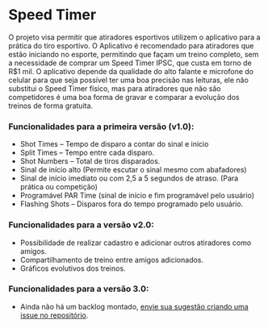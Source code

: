 # Speed Timer

O projeto visa permitir que atiradores esportivos utilizem 
o aplicativo para a prática do tiro esportivo. O Aplicativo é 
recomendado para atiradores que estão iniciando no esporte, permitindo 
que façam um treino completo, sem a necessidade de comprar um Speed Timer 
IPSC, que custa em torno de R$1 mil. O aplicativo depende da qualidade do 
alto falante e microfone do celular para que seja possível ter uma boa 
precisão nas leituras, ele não substitui o Speed Timer físico, mas 
para atiradores que não são competidores é uma boa forma de gravar 
e comparar a evolução dos treinos de forma gratuita.

### Funcionalidades para a primeira versão (v1.0):

- Shot Times – Tempo de disparo a contar do sinal e início
- Split Times – Tempo entre cada disparo.
- Shot Numbers – Total de tiros disparados.
- Sinal de início alto (Permite escutar o sinal mesmo com abafadores)
- Sinal de início imediato ou com 2,5 a 5 segundos de atraso. (Para prática ou competição)
- Programável PAR Time (sinal de início e fim programável pelo usuário)
- Flashing Shots – Disparos fora do tempo programado pelo usuário.

### Funcionalidades para a versão v2.0:

- Possibilidade de realizar cadastro e adicionar outros atiradores como amigos.
- Compartilhamento de treino entre amigos adicionados.
- Gráficos evolutivos dos treinos.

### Funcionalidades para a versão 3.0:

- Ainda não há um backlog montado, [envie sua sugestão criando uma issue no repositório](https://github.com/pedropapa/cac-speed-timer/issues/new).
